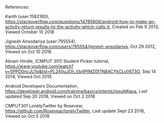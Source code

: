 


References:

Kanth (user:1592160), 
https://stackoverflow.com/questions/14785806/android-how-to-make-an-activity-return-results-to-the-activity-which-calls-it,
Created on Feb 9 2013, Viewed October 10 2018


Jignesh Ansodariya (user:795554),
https://stackoverflow.com/users/795554/jignesh-ansodariya,
Oct 29 2012, Viewed on Oct 10 2018


Abram Hindle, (CMPUT 301) Student Picker tutorial,
https://www.youtube.com/watch?v=5PPD0ncJU1g&list=PL240uJOh_Vb4PtMZ0f7N8ACYkCLv0673O,
Sep 14 2014, Viewed Oct  2018


Android Developers Documentation,
https://developer.android.com/training/basics/intents/result#java,
Last updated Sep 20 2018,
Viewed on Oct 2 2018


CMPUT301 LonelyTwitter by Rosevear,
https://github.com/Rosevear/lonelyTwitter,
Last update Sept 23 2018,
Viewed on Oct 5 2018


